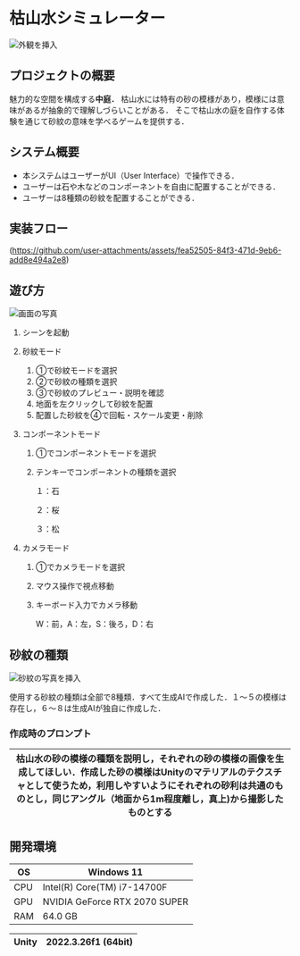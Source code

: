 # 枯山水シミュレーター
![外観を挿入](https://github.com/user-attachments/assets/befe18e8-e839-4cad-aab1-d6270a848ef1)

## プロジェクトの概要

魅力的な空間を構成する**中庭．**
枯山水には特有の砂の模様があり，模様には意味があるが抽象的で理解しづらいことがある．
そこで枯山水の庭を自作する体験を通じて砂紋の意味を学べるゲームを提供する．

## システム概要

- 本システムはユーザーがUI（User Interface）で操作できる．
- ユーザーは石や木などのコンポーネントを自由に配置することができる．
- ユーザーは8種類の砂紋を配置することができる．

## 実装フロー
(https://github.com/user-attachments/assets/fea52505-84f3-471d-9eb6-add8e494a2e8)

## 遊び方
![画面の写真](https://github.com/user-attachments/assets/5e1502be-cd51-4f2d-94cb-e840318df982)

1. シーンを起動
2. 砂紋モード
    1. ①で砂紋モードを選択
    2. ②で砂紋の種類を選択
    3. ③で砂紋のプレビュー・説明を確認
    4. 地面を左クリックして砂紋を配置
    5. 配置した砂紋を④で回転・スケール変更・削除
3. コンポーネントモード
    1. ①でコンポーネントモードを選択
    2. テンキーでコンポーネントの種類を選択
        
        １：石
        
        ２：桜
        
        ３：松
        
4. カメラモード
    1. ①でカメラモードを選択
    2. マウス操作で視点移動
    3. キーボード入力でカメラ移動
        
        W：前，A：左，S：後ろ，D：右
        
## 砂紋の種類
![砂紋の写真を挿入](https://github.com/user-attachments/assets/29853c37-fe88-47f2-b9a3-d6a107facf6e)

使用する砂紋の種類は全部で8種類．すべて生成AIで作成した．１～５の模様は存在し，６～８は生成AIが独自に作成した．

### 作成時のプロンプト

| 枯山水の砂の模様の種類を説明し，それぞれの砂の模様の画像を生成してほしい．作成した砂の模様はUnityのマテリアルのテクスチャとして使うため，利用しやすいようにそれぞれの砂利は共通のものとし，同じアングル（地面から1m程度離し，真上)から撮影したものとする |
| --- |

## 開発環境

| OS | Windows 11 |
| --- | --- |
| CPU | Intel(R) Core(TM) i7-14700F |
| GPU | NVIDIA GeForce RTX 2070 SUPER |
| RAM | 64.0 GB |

| Unity | 2022.3.26f1 (64bit) |
| --- | --- |